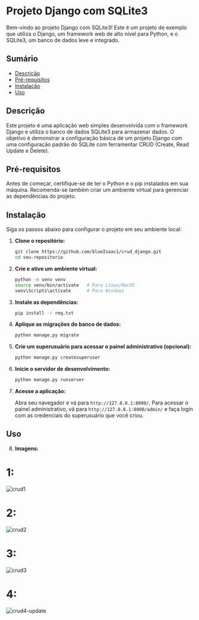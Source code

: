# Projeto Django com SQLite3

Bem-vindo ao projeto Django com SQLite3! Este é um projeto de exemplo que utiliza o Django, um framework web de alto nível para Python, e o SQLite3, um banco de dados leve e integrado.

## Sumário

- [Descrição](#descrição)
- [Pré-requisitos](#pré-requisitos)
- [Instalação](#instalação)
- [Uso](#uso)

## Descrição

Este projeto é uma aplicação web simples desenvolvida com o framework Django e utiliza o banco de dados SQLite3 para armazenar dados. O objetivo é demonstrar a configuração básica de um projeto Django com uma configuração padrão do SQLite com ferramentar CRUD (Create, Read Update e Delete).

## Pré-requisitos

Antes de começar, certifique-se de ter o Python e o pip instalados em sua máquina. Recomenda-se também criar um ambiente virtual para gerenciar as dependências do projeto.

## Instalação

Siga os passos abaixo para configurar o projeto em seu ambiente local:

1. **Clone o repositório:**

    ```bash
    git clone https://github.com/blueIsaac1/crud_django.git
    cd seu-repositorio
    ```

2. **Crie e ative um ambiente virtual:**

    ```bash
    python -m venv venv
    source venv/bin/activate   # Para Linux/MacOS
    venv\Scripts\activate      # Para Windows
    ```

3. **Instale as dependências:**

    ```bash
    pip install -r req.txt
    ```

4. **Aplique as migrações do banco de dados:**

    ```bash
    python manage.py migrate
    ```

5. **Crie um superusuário para acessar o painel administrativo (opcional):**

    ```bash
    python manage.py createsuperuser
    ```

6. **Inicie o servidor de desenvolvimento:**

    ```bash
    python manage.py runserver
    ```

7. **Acesse a aplicação:**

    Abra seu navegador e vá para `http://127.0.0.1:8000/`. Para acessar o painel administrativo, vá para `http://127.0.0.1:8000/admin/` e faça login com as credenciais do superusuário que você criou.
## Uso
8. **Imagens:**
# 1:
![crud1](https://github.com/blueIsaac1/crud_django/assets/144810253/65cfde00-72c2-4223-8cee-26acbb98ed3a)
# 2:
![crud2](https://github.com/blueIsaac1/crud_django/assets/144810253/41769341-2c54-4b43-bfe3-5eaeedef838b)
# 3:
![crud3](https://github.com/blueIsaac1/crud_django/assets/144810253/0338b2ce-fc52-4a72-9033-50aaf89b6389)
# 4:
![crud4-update](https://github.com/blueIsaac1/crud_django/assets/144810253/5492defa-9501-4d5c-b794-abf1322086a0)
